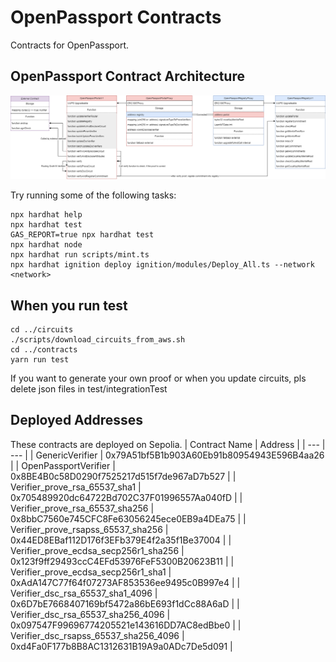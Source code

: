# OpenPassport Contracts

Contracts for OpenPassport.

## OpenPassport Contract Architecture

![OpenPassport Contract Architecture](./assets/openpassport_contract.png)

Try running some of the following tasks:

```shell
npx hardhat help
npx hardhat test
GAS_REPORT=true npx hardhat test
npx hardhat node
npx hardhat run scripts/mint.ts
npx hardhat ignition deploy ignition/modules/Deploy_All.ts --network <network>
```

## When you run test

```shell
cd ../circuits
./scripts/download_circuits_from_aws.sh
cd ../contracts
yarn run test
```

If you want to generate your own proof or when you update circuits, pls delete json files in test/integrationTest

## Deployed Addresses
These contracts are deployed on Sepolia.
| Contract Name | Address |
| --- | --- |
| GenericVerifier | 0x79A51bf5B1b903A60Eb91b80954943E596B4aa26 |
| OpenPassportVerifier | 0x8BE4B0c58D0290f7525217d515f7de967aD7b527 |
| Verifier_prove_rsa_65537_sha1 | 0x705489920dc64722Bd702C37F01996557Aa040fD |
| Verifier_prove_rsa_65537_sha256 | 0x8bbC7560e745CFC8Fe63056245ece0EB9a4DEa75 |
| Verifier_prove_rsapss_65537_sha256 | 0x44ED8EBaf112D176f3EFb379E4f2a35f1Be37004 |
| Verifier_prove_ecdsa_secp256r1_sha256 | 0x123f9ff29493ccC4EFd53976FeF5300B20623B11 |
| Verifier_prove_ecdsa_secp256r1_sha1 | 0xAdA147C77f64f07273AF853536ee9495c0B997e4 |
| Verifier_dsc_rsa_65537_sha1_4096 | 0x6D7bE7668407169bf5472a86bE693f1dCc88A6aD |
| Verifier_dsc_rsa_65537_sha256_4096 | 0x097547F99696774205521e143616DD7AC8edBbe0 |
| Verifier_dsc_rsapss_65537_sha256_4096 | 0xd4Fa0F177b8B8AC1312631B19A9a0ADc7De5d091 |